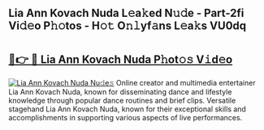## Lia Ann Kovach Nuda L𝚎a𝚔ed N𝚞𝚍e - Part-2fi Vi𝚍𝚎o P𝚑𝚘tos - H𝚘𝚝 O𝚗𝚕yf𝚊ns L𝚎a𝚔s VU0dq

# <h2><a href="http://kf0xmb.oniu.top/?m=Lia+Ann+Kovach+Nuda">🔗👉 🔴 Lia Ann Kovach Nuda P𝚑ot𝚘𝚜 V𝚒d𝚎o</a></h2>

[![Lia Ann Kovach Nuda Nu𝚍e𝚜](https://i.imgur.com/0qMVB7G.gif)](http://kf0xmb.oniu.top/?m=Lia+Ann+Kovach+Nuda)
Online creator and multimedia entertainer Lia Ann Kovach Nuda, known for disseminating dance and lifestyle knowledge through popular dance routines and brief clips. Versatile stagehand Lia Ann Kovach Nuda, known for their exceptional skills and accomplishments in supporting various aspects of live performances.  
